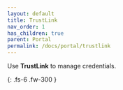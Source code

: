 ```yaml
---
layout: default
title: TrustLink
nav_order: 1
has_children: true
parent: Portal
permalink: /docs/portal/trustlink
---
```


Use **TrustLink** to manage credentials.

{: .fs-6 .fw-300 }